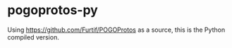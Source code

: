 # pogoprotos-py
Using https://github.com/Furtif/POGOProtos as a source, this is the Python compiled version.
